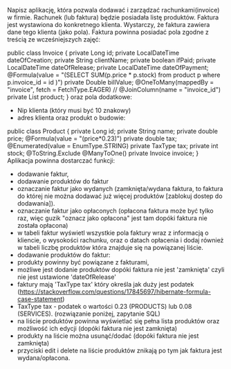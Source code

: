Napisz aplikację, która pozwala dodawać i zarządzać rachunkami(invoice) w firmie. Rachunek (lub faktura) będzie posiadała listę produktów. Faktura jest wystawiona do konkretnego klienta. Wystarczy, że faktura zawiera dane tego klienta (jako pola).
Faktura powinna posiadać pola zgodne z treścią ze wcześniejszych zajęć:

public class Invoice  {
   private Long id;
   private LocalDateTime dateOfCreation;
   private String clientName;
   private boolean ifPaid;
   private LocalDateTime dateOfRelease;
   private LocalDateTime dateOfPayment;
   @Formula(value = "(SELECT SUM(p.price * p.stock) from product p where p.invoice_id = id )")
   private Double billValue;
   @OneToMany(mappedBy = "invoice", fetch = FetchType.EAGER)
//    @JoinColumn(name = "invoice_id")
   private List<Product> product;
}
oraz pola dodatkowe:
- Nip klienta (który musi być 10 znakowy)
- adres klienta
oraz produkt o budowie:
  
public class Product {
   private Long id;
   private String name;
   private double price;
   @Formula(value = "(price*0.23)")
   private double tax;
   @Enumerated(value = EnumType.STRING)
   private TaxType tax;
   private int stock;
   @ToString.Exclude
   @ManyToOne()
   private Invoice invoice;
}
Aplikacja powinna dostarczać funkcji:
- dodawanie faktur,
- dodawanie produktów do faktur
- oznaczanie faktur jako wydanych (zamknięta/wydana faktura, to faktura do której nie można dodawać już więcej produktów [zablokuj dostep do dodawania]).
- oznaczanie faktur jako opłaconych (opłacona faktura może być tylko raz, więc guzik "oznacz jako opłacona" jest tam dopóki faktura nie została opłacona)
- w tabeli faktur wyświetl wszystkie pola faktury wraz z informacją o kliencie, o wysokości rachunku, oraz o datach opłacenia i dodaj również w tabeli liczbę produktów która znajduje się na powiązanej liście.
- dodawanie produktów do faktur:
- produkty powinny być powiązane z fakturami,
- możliwe jest dodanie produktów dopóki faktura nie jest 'zamknięta' czyli nie jest ustawione 'dateOfRelease'
- faktury mają 'TaxType tax' który określa jak duży jest podatek (https://stackoverflow.com/questions/17845697/hibernate-formula-case-statement)
- TaxType tax - podatek o wartości 0.23 (PRODUCTS) lub 0.08 (SERVICES). (rozwiązanie poniżej, zapytanie SQL)
- na liście produktów powinna wyświetlać się pełna lista produktów oraz możliwość ich edycji (dopóki faktura nie jest zamknięta)
- produkty na liście można usunąć/dodać (dopóki faktura nie jest zamknięta)
- przyciski edit i delete na liście produktów znikają po tym jak faktura jest wydana/opłacona.
